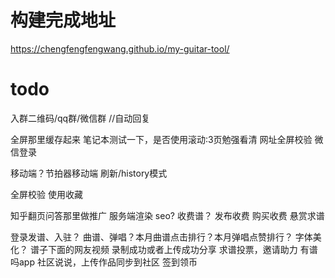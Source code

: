 # 构建完成地址
https://chengfengfengwang.github.io/my-guitar-tool/

# todo
入群二维码/qq群/微信群 //自动回复

全屏那里缓存起来
笔记本测试一下，是否使用滚动:3页勉强看清
网址全屏校验
微信登录

移动端？节拍器移动端
刷新/history模式

全屏校验
使用收藏


知乎翻页问答那里做推广
服务端渲染 seo?
收费谱？
发布收费
购买收费
悬赏求谱

登录发谱、入驻？
曲谱、弹唱？本月曲谱点击排行？本月弹唱点赞排行？
字体美化？
谱子下面的网友视频
录制成功或者上传成功分享
求谱投票，邀请助力
有谱吗app
社区说说，上传作品同步到社区
签到领币